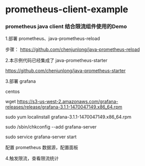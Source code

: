 # prometheus-client-example
### prometheus java client 结合限流组件使用的Demo


1.部署 prometheus、java-prometheus-reload

步骤：
https://github.com/chenjunlong/java-prometheus-reload

2.本示例代码已经集成了 java-prometheus-starter

https://github.com/chenjunlong/java-prometheus-starter

3.部署 grafana

centos

wget https://s3-us-west-2.amazonaws.com/grafana-releases/release/grafana-3.1.1-1470047149.x86_64.rpm 

sudo yum localinstall grafana-3.1.1-1470047149.x86_64.rpm 

sudo /sbin/chkconfig --add grafana-server

sudo service grafana-server start

配置 prometheus 数据源，配置面板

4.触发限流，查看限流统计
